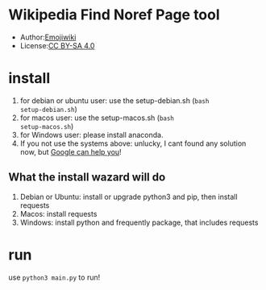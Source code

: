 Wikipedia Find Noref Page tool
===
+ Author:<a href="https://zh.wikipedia.org/wiki/User:Emojiwiki" title="User:Emojiwiki">Emojiwiki</a>
+ License:<a href="https://creativecommons.org/licenses/by-sa/4.0/deed.en" title="CC BY-SA 4.0">CC BY-SA 4.0</a>

# install
1. for debian or ubuntu user: use the setup-debian.sh (<code>bash setup-debian.sh</code>)
2. for macos user: use the setup-macos.sh (<code>bash setup-macos.sh</code>)
3. for Windows user: please install anaconda. 
4. If you not use the systems above: unlucky, I cant found any solution now, but <a href="https://www.google.com">Google can help you</a>!

## What the install wazard will do
1. Debian or Ubuntu: install or upgrade python3 and pip, then install requests
2. Macos: install requests
3. Windows: install python and frequently package, that includes requests

# run
use <code>python3 main.py</code> to run!
